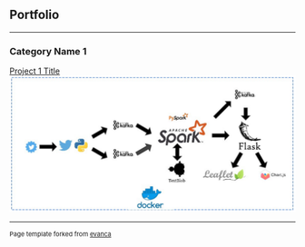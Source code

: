 ## Portfolio

---

### Category Name 1 

[Project 1 Title](/sample_page)
<img src="images/twitter_project.png?raw=true"/>



---
<p style="font-size:11px">Page template forked from <a href="https://github.com/evanca/quick-portfolio">evanca</a></p>
<!-- Remove above link if you don't want to attibute -->
